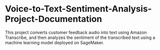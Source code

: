 # Voice-to-Text-Sentiment-Analysis-Project-Documentation
This project converts customer feedback audio into text using Amazon Transcribe, and then analyzes the sentiment of the transcribed text using a machine learning model deployed on SageMaker.
